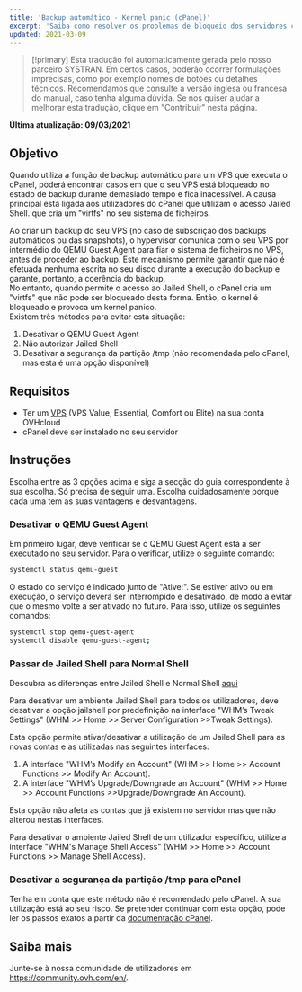```yaml
---
title: 'Backup automático - Kernel panic (cPanel)'
excerpt: 'Saiba como resolver os problemas de bloqueio dos servidores cPanel durante o backup automático OVHcloud'
updated: 2021-03-09
---
```


> [!primary]
> Esta tradução foi automaticamente gerada pelo nosso parceiro SYSTRAN. Em certos casos, poderão ocorrer formulações imprecisas, como por exemplo nomes de botões ou detalhes técnicos. Recomendamos que consulte a versão inglesa ou francesa do manual, caso tenha alguma dúvida. Se nos quiser ajudar a melhorar esta tradução, clique em "Contribuir" nesta página.
>

**Última atualização: 09/03/2021**

## Objetivo

Quando utiliza a função de backup automático para um VPS que executa o cPanel, poderá encontrar casos em que o seu VPS está bloqueado no estado de backup durante demasiado tempo e fica inacessível. A causa principal está ligada aos utilizadores do cPanel que utilizam o acesso Jailed Shell. que cria um "virtfs" no seu sistema de ficheiros. 

Ao criar um backup do seu VPS (no caso de subscrição dos backups automáticos ou das snapshots), o hypervisor comunica com o seu VPS por intermédio do QEMU Guest Agent para fiar o sistema de ficheiros no VPS, antes de proceder ao backup. Este mecanismo permite garantir que não é efetuada nenhuma escrita no seu disco durante a execução do backup e garante, portanto, a coerência do backup.
<br>No entanto, quando permite o acesso ao Jailed Shell, o cPanel cria um "virtfs" que não pode ser bloqueado desta forma. Então, o kernel é bloqueado e provoca um kernel panico.
<br>Existem três métodos para evitar esta situação:

1. Desativar o QEMU Guest Agent
2. Não autorizar Jailed Shell
3. Desativar a segurança da partição /tmp (não recomendada pelo cPanel, mas esta é uma opção disponível)

## Requisitos

- Ter um [VPS](https://www.ovhcloud.com/pt/vps/) (VPS Value, Essential, Comfort ou Elite) na sua conta OVHcloud
- cPanel deve ser instalado no seu servidor

## Instruções

Escolha entre as 3 opções acima e siga a secção do guia correspondente à sua escolha. Só precisa de seguir uma.
Escolha cuidadosamente porque cada uma tem as suas vantagens e desvantagens.

### Desativar o QEMU Guest Agent

Em primeiro lugar, deve verificar se o QEMU Guest Agent está a ser executado no seu servidor. Para o verificar, utilize o seguinte comando:

```bash
systemctl status qemu-guest
```

O estado do serviço é indicado junto de "Ative:". Se estiver ativo ou em execução, o serviço deverá ser interrompido e desativado, de modo a evitar que o mesmo volte a ser ativado no futuro. Para isso, utilize os seguintes comandos:

```bash
systemctl stop qemu-guest-agent
systemctl disable qemu-guest-agent;
```

### Passar de Jailed Shell para Normal Shell

Descubra as diferenças entre Jailed Shell e Normal Shell [aqui](https://support.cpanel.net/hc/en-us/articles/360051992634-Differences-Between-Normal-and-Jailed-Shell)

Para desativar um ambiente Jailed Shell para todos os utilizadores, deve desativar a opção jailshell por predefinição na interface "WHM’s Tweak Settings" (WHM >> Home >> Server Configuration >>Tweak Settings).

Esta opção permite ativar/desativar a utilização de um Jailed Shell para as novas contas e as utilizadas nas seguintes interfaces:

1. A interface "WHM’s Modify an Account" (WHM >> Home >> Account Functions >> Modify An Account).
2. A interface "WHM’s Upgrade/Downgrade an Account" (WHM >> Home >> Account Functions >>Upgrade/Downgrade An Account).

Esta opção não afeta as contas que já existem no servidor mas que não alterou nestas interfaces.

Para desativar o ambiente Jailed Shell de um utilizador específico, utilize a interface "WHM's Manage Shell Access" (WHM >> Home >> Account Functions >> Manage Shell Access).

### Desativar a segurança da partição /tmp para cPanel

Tenha em conta que este método não é recomendado pelo cPanel. A sua utilização está ao seu risco. Se pretender continuar com esta opção, pode ler os passos exatos a partir da [documentação cPanel](https://docs.cpanel.net/knowledge-base/security/tips-to-make-your-server-more-secure/#harden-your-tmp-partition).

## Saiba mais

Junte-se à nossa comunidade de utilizadores em <https://community.ovh.com/en/>.
